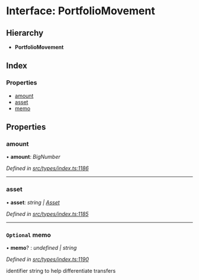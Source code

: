 # Interface: PortfolioMovement

## Hierarchy

* **PortfolioMovement**

## Index

### Properties

* [amount](portfoliomovement.md#amount)
* [asset](portfoliomovement.md#asset)
* [memo](portfoliomovement.md#optional-memo)

## Properties

###  amount

• **amount**: *BigNumber*

*Defined in [src/types/index.ts:1186](https://github.com/PolymeshAssociation/polymesh-sdk/blob/46845947/src/types/index.ts#L1186)*

___

###  asset

• **asset**: *string | [Asset](../classes/asset.md)*

*Defined in [src/types/index.ts:1185](https://github.com/PolymeshAssociation/polymesh-sdk/blob/46845947/src/types/index.ts#L1185)*

___

### `Optional` memo

• **memo**? : *undefined | string*

*Defined in [src/types/index.ts:1190](https://github.com/PolymeshAssociation/polymesh-sdk/blob/46845947/src/types/index.ts#L1190)*

identifier string to help differentiate transfers
